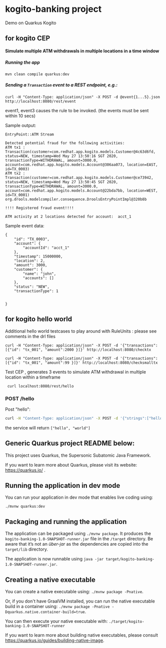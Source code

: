 # kogito-banking project

Demo on Quarkus Kogito 

## for kogito CEP

#### Simulate multiple ATM withdrawals in multiple locations in a time window

##### Running the app

`mvn clean compile quarkus:dev`

##### Sending a `Transaction` event to a REST endpoint, e.g.:

```
curl -H "Content-Type: application/json" -X POST -d @event{1...5}.json  http://localhost:8080/rest/event
```

event1, event3 causes the rule to be invoked. (the events must be sent within 10 secs)


Sample output:
```
EntryPoint::ATM Stream

Detected potential fraud for the following activities: 
ATM tx1 : Transaction(customer=com.redhat.app.kogito.models.Customer@4c63d6fd, status=NEW, timestamp=Wed May 27 13:50:16 SGT 2020, transactionType=WITHDRAWAL, amount=3000.0, account=com.redhat.app.kogito.models.Account@306aa073, location=EAST, id=TX_0003)
ATM tx2 : Transaction(customer=com.redhat.app.kogito.models.Customer@ce73942, status=NEW, timestamp=Wed May 27 13:50:45 SGT 2020, transactionType=WITHDRAWAL, amount=3000.0, account=com.redhat.app.kogito.models.Account@22bda7bb, location=WEST, id=TX_0001)
org.drools.modelcompiler.consequence.DroolsEntryPointImpl@320b8b

!!!! Registered fraud event!!!!

ATM activity at 2 locations detected for account:  acct_1
```


Sample event data:
```
{
    "id": "TX_0003",
    "account": {
        "accountId": "acct_1"
    },
    "timestamp": 15000000,
    "location": 2,
    "amount": 3000,
    "customer": {
        "name": "john",
        "accounts": []
    },
    "status": "NEW",
    "transactionType": 1

    
}
```



## for kogito hello world

Additional hello world testcases to play around with RuleUnits : please see comments in the drl files 

```
curl -H "Content-Type: application/json" -X POST -d '{"transactions":[{"id": "tx_001", "amount":2000 }]}' http://localhost:8080/checktx

curl -H "Content-Type: application/json" -X POST -d '{"transactions":[{"id": "tx_001", "amount":99 }]}' http://localhost:8080/checksmalltx
```
Test CEP , generates 3 events to simulate ATM withdrawal in multiple location within a timeframe

```
 curl localhost:8080/rest/hello
```

### POST /hello

Post "hello":

```sh
curl -H "Content-Type: application/json" -X POST -d '{"strings":["hello"]}' http://localhost:8080/hello
```

the service will return `["hello", "world"]`


## Generic Quarkus project README below:

This project uses Quarkus, the Supersonic Subatomic Java Framework.

If you want to learn more about Quarkus, please visit its website: https://quarkus.io/ .

## Running the application in dev mode

You can run your application in dev mode that enables live coding using:
```
./mvnw quarkus:dev
```

## Packaging and running the application

The application can be packaged using `./mvnw package`.
It produces the `kogito-banking-1.0-SNAPSHOT-runner.jar` file in the `/target` directory.
Be aware that it’s not an _über-jar_ as the dependencies are copied into the `target/lib` directory.

The application is now runnable using `java -jar target/kogito-banking-1.0-SNAPSHOT-runner.jar`.

## Creating a native executable

You can create a native executable using: `./mvnw package -Pnative`.

Or, if you don't have GraalVM installed, you can run the native executable build in a container using: `./mvnw package -Pnative -Dquarkus.native.container-build=true`.

You can then execute your native executable with: `./target/kogito-banking-1.0-SNAPSHOT-runner`

If you want to learn more about building native executables, please consult https://quarkus.io/guides/building-native-image.